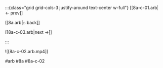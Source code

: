 :::{class="grid grid-cols-3 justify-around text-center w-full"}
[[8a-c-01.arb|← prev]]

[[8a.arb|⌂ back]]

[[8a-c-03.arb|next →]]

:::

![[8a-c-02.arb.mp4]]

#arb #8a #8a-c-02

